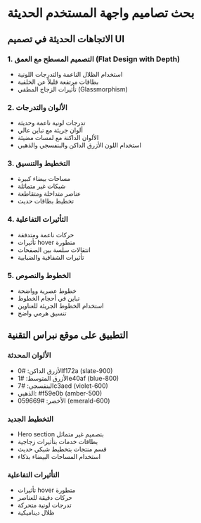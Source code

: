 # بحث تصاميم واجهة المستخدم الحديثة

## الاتجاهات الحديثة في تصميم UI

### 1. التصميم المسطح مع العمق (Flat Design with Depth)
- استخدام الظلال الناعمة والتدرجات اللونية
- بطاقات مرتفعة قليلاً عن الخلفية
- تأثيرات الزجاج المطفي (Glassmorphism)

### 2. الألوان والتدرجات
- تدرجات لونية ناعمة وحديثة
- ألوان جريئة مع تباين عالي
- الألوان الداكنة مع لمسات مضيئة
- استخدام اللون الأزرق الداكن والبنفسجي والذهبي

### 3. التخطيط والتنسيق
- مساحات بيضاء كبيرة
- شبكات غير متماثلة
- عناصر متداخلة ومتقاطعة
- تخطيط بطاقات حديث

### 4. التأثيرات التفاعلية
- حركات ناعمة ومتدفقة
- تأثيرات hover متطورة
- انتقالات سلسة بين الصفحات
- تأثيرات الشفافية والضبابية

### 5. الخطوط والنصوص
- خطوط عصرية وواضحة
- تباين في أحجام الخطوط
- استخدام الخطوط الجريئة للعناوين
- تنسيق هرمي واضح

## التطبيق على موقع نبراس التقنية

### الألوان المحدثة
- الأزرق الداكن: #0f172a (slate-900)
- الأزرق المتوسط: #1e40af (blue-800) 
- البنفسجي: #7c3aed (violet-600)
- الذهبي: #f59e0b (amber-500)
- الأخضر: #059669 (emerald-600)

### التخطيط الجديد
- Hero section بتصميم غير متماثل
- بطاقات خدمات بتأثيرات زجاجية
- قسم منتجات بتخطيط شبكي حديث
- استخدام المساحات البيضاء بذكاء

### التأثيرات التفاعلية
- تأثيرات hover متطورة
- حركات دقيقة للعناصر
- تدرجات لونية متحركة
- ظلال ديناميكية


